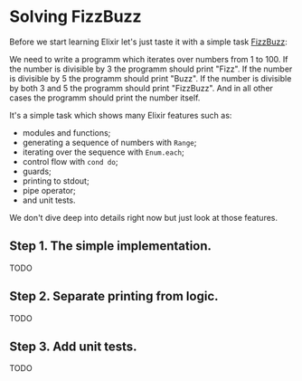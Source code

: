 # Solving FizzBuzz

Before we start learning Elixir let's just taste it with a simple task [FizzBuzz](https://en.wikipedia.org/wiki/Fizz_buzz):

We need to write a programm which iterates over numbers from 1 to 100. If the number is divisible by 3 the programm should print "Fizz". If the number is divisible by 5 the programm should print "Buzz". If the number is divisible by both 3 and 5 the programm should print "FizzBuzz". And in all other cases the programm should print the number itself.

It's a simple task which shows many Elixir features such as:
- modules and functions;
- generating a sequence of numbers with `Range`;
- iterating over the sequence with `Enum.each`;
- control flow with `cond do`;
- guards;
- printing to stdout;
- pipe operator;
- and unit tests.

We don't dive deep into details right now but just look at those features.


## Step 1. The simple implementation.

TODO

## Step 2. Separate printing from logic.

TODO

## Step 3. Add unit tests.

TODO
